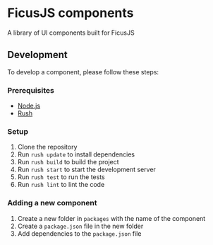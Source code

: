 # FicusJS components

A library of UI components built for FicusJS

## Development

To develop a component, please follow these steps:

### Prerequisites

- [Node.js](https://nodejs.org/en/)
- [Rush](https://rushjs.io/)

### Setup

1. Clone the repository
2. Run `rush update` to install dependencies
3. Run `rush build` to build the project
4. Run `rush start` to start the development server
5. Run `rush test` to run the tests
6. Run `rush lint` to lint the code

### Adding a new component

1. Create a new folder in `packages` with the name of the component
2. Create a `package.json` file in the new folder
3. Add dependencies to the `package.json` file

